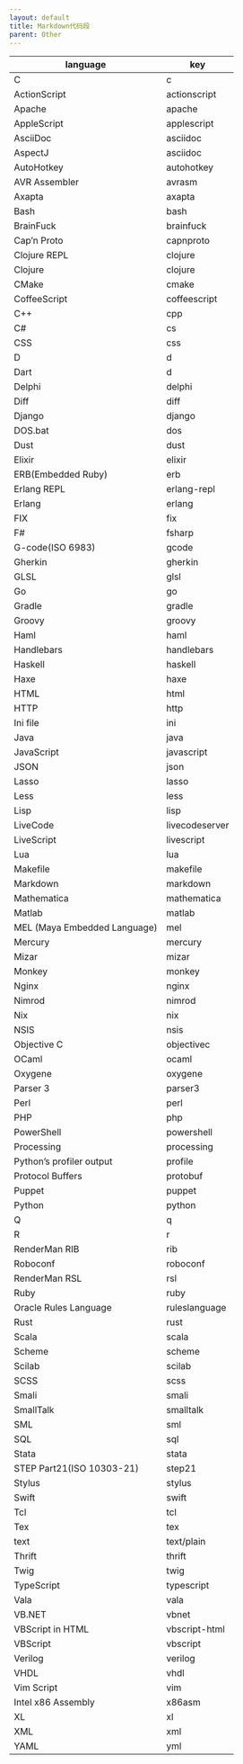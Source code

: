 ```yaml
---
layout: default
title: Markdown代码段
parent: Other
---
```


|language|key|
|-|-|
|C|c|
|ActionScript|actionscript|
|Apache|apache|
|AppleScript|applescript|
|AsciiDoc|asciidoc|
|AspectJ|asciidoc|
|AutoHotkey|autohotkey|
|AVR Assembler|avrasm|
|Axapta|axapta|
|Bash|bash|
|BrainFuck|brainfuck|
|Cap’n Proto|capnproto|
|Clojure REPL|clojure|
|Clojure|clojure|
|CMake|cmake|
|CoffeeScript|coffeescript|
|C++|cpp|
|C#|cs|
|CSS|css|
|D|d|
|Dart|d|
|Delphi|delphi|
|Diff|diff|
|Django|django|
|DOS.bat|dos|
|Dust|dust|
|Elixir|elixir|
|ERB(Embedded Ruby)|erb|
|Erlang REPL|erlang-repl|
|Erlang|erlang|
|FIX|fix|
|F#|fsharp|
|G-code(ISO 6983)|gcode|
|Gherkin|gherkin|
|GLSL|glsl|
|Go|go|
|Gradle|gradle|
|Groovy|groovy|
|Haml|haml|
|Handlebars|handlebars|
|Haskell|haskell|
|Haxe|haxe|
|HTML|html|
|HTTP|http|
|Ini file|ini|
|Java|java|
|JavaScript|javascript|
|JSON|json|
|Lasso|lasso|
|Less|less|
|Lisp|lisp|
|LiveCode|livecodeserver|
|LiveScript|livescript|
|Lua|lua|
|Makefile|makefile|
|Markdown|markdown|
|Mathematica|mathematica|
|Matlab|matlab|
|MEL (Maya Embedded Language)|mel|
|Mercury|mercury|
|Mizar|mizar|
|Monkey|monkey|
|Nginx|nginx|
|Nimrod|nimrod|
|Nix|nix|
|NSIS|nsis|
|Objective C|objectivec|
|OCaml|ocaml|
|Oxygene|oxygene|
|Parser 3|parser3|
|Perl|perl|
|PHP|php|
|PowerShell|powershell|
|Processing|processing|
|Python’s profiler output|profile|
|Protocol Buffers|protobuf|
|Puppet|puppet|
|Python|python|
|Q|q|
|R|r|
|RenderMan RIB|rib|
|Roboconf|roboconf|
|RenderMan RSL|rsl|
|Ruby|ruby|
|Oracle Rules Language|ruleslanguage|
|Rust|rust|
|Scala|scala|
|Scheme|scheme|
|Scilab|scilab|
|SCSS|scss|
|Smali|smali|
|SmallTalk|smalltalk|
|SML|sml|
|SQL|sql|
|Stata|stata|
|STEP Part21(ISO 10303-21)|step21|
|Stylus|stylus|
|Swift|swift|
|Tcl|tcl|
|Tex|tex|
|text|text/plain|
|Thrift|thrift|
|Twig|twig|
|TypeScript|typescript|
|Vala|vala|
|VB.NET|vbnet|
|VBScript in HTML|vbscript-html|
|VBScript|vbscript|
|Verilog|verilog|
|VHDL|vhdl|
|Vim Script|vim|
|Intel x86 Assembly|x86asm|
|XL|xl|
|XML|xml|
|YAML|yml|